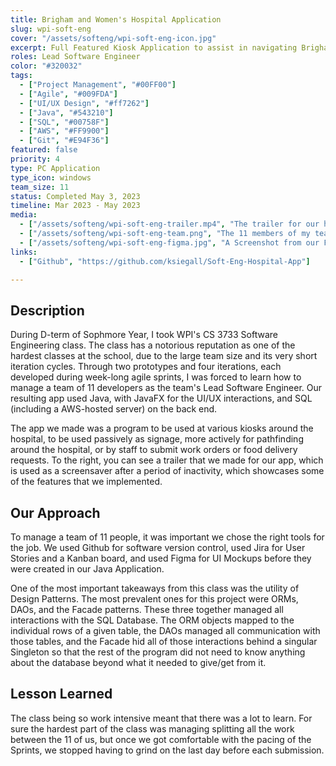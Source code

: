 ```yaml
---
title: Brigham and Women's Hospital Application
slug: wpi-soft-eng
cover: "/assets/softeng/wpi-soft-eng-icon.jpg"
excerpt: Full Featured Kiosk Application to assist in navigating Brigham and Women's Hospital in Boston.
roles: Lead Software Engineer
color: "#320032"
tags:
  - ["Project Management", "#00FF00"]
  - ["Agile", "#009FDA"]
  - ["UI/UX Design", "#ff7262"]
  - ["Java", "#543210"]
  - ["SQL", "#00758F"]
  - ["AWS", "#FF9900"]
  - ["Git", "#E94F36"]
featured: false
priority: 4
type: PC Application
type_icon: windows
team_size: 11
status: Completed May 3, 2023
timeline: Mar 2023 - May 2023
media:
  - ["/assets/softeng/wpi-soft-eng-trailer.mp4", "The trailer for our hospital application."]
  - ["/assets/softeng/wpi-soft-eng-team.png", "The 11 members of my team for WPI's Soft Eng class"]
  - ["/assets/softeng/wpi-soft-eng-figma.jpg", "A Screenshot from our Figma Mockup of the UI, showing the application's homepage"]
links:
  - ["Github", "https://github.com/ksiegall/Soft-Eng-Hospital-App"]

---
```



## Description
During D-term of Sophmore Year, I took WPI's CS 3733 Software Engineering class. The class has a notorious reputation as one of the hardest classes at the school, due to the large team size and its very short iteration cycles. Through two prototypes and four iterations, each developed during week-long agile sprints, I was forced to learn how to manage a team of 11 developers as the team's Lead Software Engineer. Our resulting app used Java, with JavaFX for the UI/UX interactions, and SQL (including a AWS-hosted server) on the back end.

The app we made was a program to be used at various kiosks around the hospital, to be used passively as signage, more actively for pathfinding around the hospital, or by staff to submit work orders or food delivery requests. To the right, you can see a trailer that we made for our app, which is used as a screensaver after a period of inactivity, which showcases some of the features that we implemented.


## Our Approach
To manage a team of 11 people, it was important we chose the right tools for the job. We used Github for software version control, used Jira for User Stories and a Kanban board, and used Figma for UI Mockups before they were created in our Java Application.

One of the most important takeaways from this class was the utility of Design Patterns. The most prevalent ones for this project were ORMs, DAOs, and the Facade patterns. These three together managed all interactions with the SQL Database.  The ORM objects mapped to the individual rows of a given table, the DAOs managed all communication with those tables, and the Facade hid all of those interactions behind a singular Singleton so that the rest of the program did not need to know anything about the database beyond what it needed to give/get from it.
                       

## Lesson Learned

The class being so work intensive meant that there was a lot to learn. For sure the hardest part of the class was managing splitting all the work between the 11 of us, but once we got comfortable with the pacing of the Sprints, we stopped having to grind on the last day before each submission. 